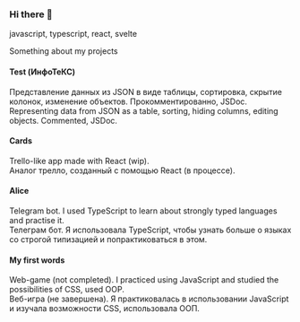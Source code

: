 ### Hi there 👋

javascript, typescript, react, svelte

Something about my projects

#### Test (ИнфоТеКС)
Представление данных из JSON в виде таблицы, сортировка, скрытие колонок, изменение объектов. Прокомментированно, JSDoc.  
Representing data from JSON as a table, sorting, hiding columns, editing objects. Commented, JSDoc.

#### Cards
Trello-like app made with React (wip).  
Аналог трелло, созданный с помощью React (в процессе).

#### Alice
Telegram bot. I used TypeScript to learn about strongly typed languages and practise it.  
Телеграм бот. Я использовала TypeScript, чтобы узнать больше о языках со строгой типизацией и попрактиковаться в этом.

#### My first words
Web-game (not completed). I practiced using JavaScript and studied the possibilities of CSS, used OOP.  
Веб-игра (не завершена). Я практиковалась в использовании JavaScript и изучала возможности CSS, использовала ООП.

<!--
**sialiss/sialiss** is a ✨ _special_ ✨ repository because its `README.md` (this file) appears on your GitHub profile.

Here are some ideas to get you started:

- 🔭 I’m currently working on ...
- 🌱 I’m currently learning ...
- 👯 I’m looking to collaborate on ...
- 🤔 I’m looking for help with ...
- 💬 Ask me about ...
- 📫 How to reach me: ...
- 😄 Pronouns: ...
- ⚡ Fun fact: ...
-->

